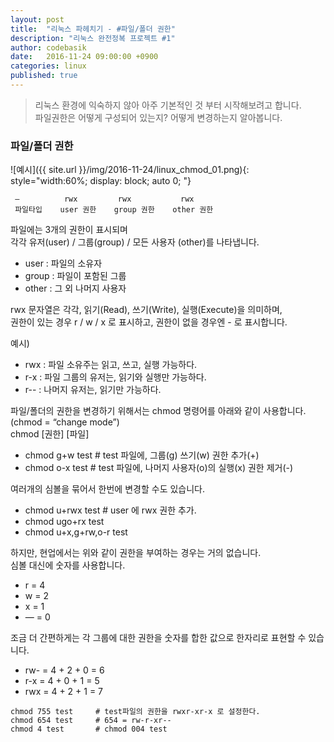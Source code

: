 ```yaml
---
layout: post
title:  "리눅스 파헤치기 - #파일/폴더 권한"
description: "리눅스 완전정복 프로젝트 #1"
author: codebasik
date:   2016-11-24 09:00:00 +0900
categories: linux
published: true
---
```


>리눅스 환경에 익숙하지 않아 아주 기본적인 것 부터 시작해보려고 합니다.<br/>
 파일권한은 어떻게 구성되어 있는지? 어떻게 변경하는지 알아봅니다. 

### 파일/폴더 권한

![예시]({{ site.url }}/img/2016-11-24/linux_chmod_01.png){: style="width:60%; display: block; auto 0; "}

```
 —          rwx         rwx           rwx
 파일타입    user 권한    group 권한    other 권한
```
파일에는 3개의 권한이 표시되며<br/>
각각 유저(user)  / 그룹(group) / 모든 사용자 (other)를 나타냅니다.<br/>
 *  user : 파일의 소유자
 *  group : 파일이 포함된 그룹
 *  other : 그 외 나머지 사용자

rwx 문자열은 각각, 읽기(Read), 쓰기(Write), 실행(Execute)을 의미하며,<br/>
권한이 있는 경우 r / w / x 로 표시하고, 권한이 없을 경우엔 - 로 표시합니다.

예시)
 * rwx : 파일 소유주는 읽고, 쓰고, 실행 가능하다.
 * r-x : 파일 그룹의 유저는, 읽기와 실행만 가능하다.
 * r-- : 나머지 유저는, 읽기만 가능하다.	

파일/폴더의 권한을 변경하기 위해서는 chmod 명령어를 아래와 같이 사용합니다. (chmod = “change mode”)<br/>
chmod [권한] [파일]
 * chmod g+w test      # test 파일에, 그룹(g) 쓰기(w) 권한 추가(+) 
 * chmod o-x test      # test 파일에, 나머지 사용자(o)의 실행(x) 권한 제거(-)

여러개의 심볼을 묶어서 한번에 변경할 수도 있습니다. 
 * chmod u+rwx test    # user 에 rwx 권한 추가.
 * chmod ugo+rx test    
 * chmod u+x,g+rw,o-r test

하지만, 현업에서는 위와 같이 권한을 부여하는 경우는 거의 없습니다.<br/>
심볼 대신에 숫자를 사용합니다.
 * r = 4
 * w = 2
 * x = 1 
 * — = 0 

조금 더 간편하게는 각 그룹에 대한 권한을 숫자를 합한 값으로 한자리로 표현할 수 있습니다.<br/>
 *  rw- = 4 + 2 + 0 = 6
 *  r-x = 4  + 0 + 1 = 5
 *  rwx = 4 + 2 + 1 = 7

```
chmod 755 test     # test파일의 권한을 rwxr-xr-x 로 설정한다.
chmod 654 test     # 654 = rw-r-xr--
chmod 4 test       # chmod 004 test
```



